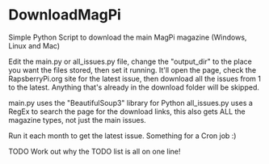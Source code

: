 # DownloadMagPi
Simple Python Script to download the main MagPi magazine (Windows, Linux and Mac)

Edit the main.py or all_issues.py file, change the "output_dir" to the place you want the files stored, then set it running.
It'll open the page, check the RapsberryPi.org site for the latest issue, then download all the issues from 1 to the latest.
Anything that's already in the download folder will be skipped.

main.py uses the "BeautifulSoup3" library for Python
all_issues.py uses a RegEx to search the page for the download links, this also gets ALL the magazine types, not just the main issues.

Run it each month to get the latest issue.  Something for a Cron job :)

TODO
Work out why the TODO list is all on one line!
